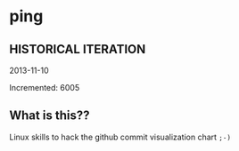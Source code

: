 # ping

## HISTORICAL ITERATION
2013-11-10

Incremented: 6005

## What is this?? 
Linux skills to hack the github commit visualization chart `;-)`
